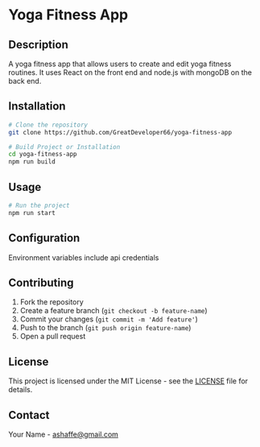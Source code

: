 # Yoga Fitness App

## Description
A yoga fitness app that allows users to create and edit yoga fitness routines. It uses React on the front end and node.js with mongoDB on the back end.


## Installation
```bash
# Clone the repository
git clone https://github.com/GreatDeveloper66/yoga-fitness-app

# Build Project or Installation
cd yoga-fitness-app
npm run build
```

## Usage
```bash
# Run the project
npm run start 
```

## Configuration
Environment variables include api credentials

## Contributing
1. Fork the repository
2. Create a feature branch (`git checkout -b feature-name`)
3. Commit your changes (`git commit -m 'Add feature'`)
4. Push to the branch (`git push origin feature-name`)
5. Open a pull request

## License
This project is licensed under the MIT License - see the [LICENSE](LICENSE) file for details.

## Contact
Your Name - [ashaffe@gmail.com](mailto:ashaffe@gmail.com)
